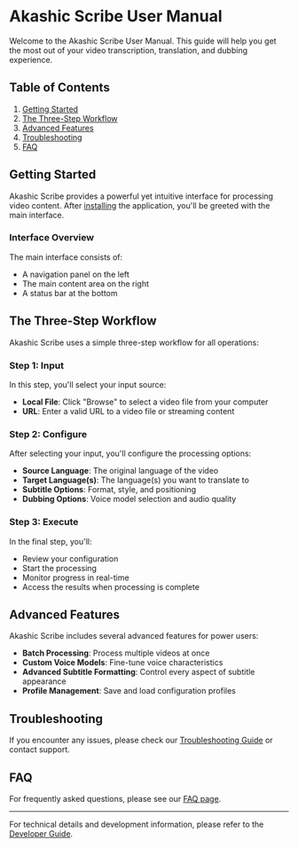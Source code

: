 # Akashic Scribe User Manual

Welcome to the Akashic Scribe User Manual. This guide will help you get the most out of your video transcription, translation, and dubbing experience.

## Table of Contents

1. [Getting Started](#getting-started)
2. [The Three-Step Workflow](#the-three-step-workflow)
3. [Advanced Features](#advanced-features)
4. [Troubleshooting](#troubleshooting)
5. [FAQ](#faq)

## Getting Started

Akashic Scribe provides a powerful yet intuitive interface for processing video content. After [installing](../installation.md) the application, you'll be greeted with the main interface.

### Interface Overview

The main interface consists of:
- A navigation panel on the left
- The main content area on the right
- A status bar at the bottom

## The Three-Step Workflow

Akashic Scribe uses a simple three-step workflow for all operations:

### Step 1: Input

In this step, you'll select your input source:
- **Local File**: Click "Browse" to select a video file from your computer
- **URL**: Enter a valid URL to a video file or streaming content

### Step 2: Configure

After selecting your input, you'll configure the processing options:
- **Source Language**: The original language of the video
- **Target Language(s)**: The language(s) you want to translate to
- **Subtitle Options**: Format, style, and positioning
- **Dubbing Options**: Voice model selection and audio quality

### Step 3: Execute

In the final step, you'll:
- Review your configuration
- Start the processing
- Monitor progress in real-time
- Access the results when processing is complete

## Advanced Features

Akashic Scribe includes several advanced features for power users:
- **Batch Processing**: Process multiple videos at once
- **Custom Voice Models**: Fine-tune voice characteristics
- **Advanced Subtitle Formatting**: Control every aspect of subtitle appearance
- **Profile Management**: Save and load configuration profiles

## Troubleshooting

If you encounter any issues, please check our [Troubleshooting Guide](troubleshooting.md) or contact support.

## FAQ

For frequently asked questions, please see our [FAQ page](faq.md).

---

For technical details and development information, please refer to the [Developer Guide](../developer-guide/index.md).